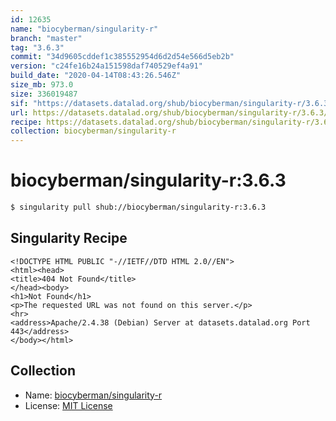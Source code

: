 ```yaml
---
id: 12635
name: "biocyberman/singularity-r"
branch: "master"
tag: "3.6.3"
commit: "34d9605cddef1c385552954d6d2d54e566d5eb2b"
version: "c24fe16b24a151598daf740529ef4a91"
build_date: "2020-04-14T08:43:26.546Z"
size_mb: 973.0
size: 336019487
sif: "https://datasets.datalad.org/shub/biocyberman/singularity-r/3.6.3/2020-04-14-34d9605c-c24fe16b/c24fe16b24a151598daf740529ef4a91.sif"
url: https://datasets.datalad.org/shub/biocyberman/singularity-r/3.6.3/2020-04-14-34d9605c-c24fe16b/
recipe: https://datasets.datalad.org/shub/biocyberman/singularity-r/3.6.3/2020-04-14-34d9605c-c24fe16b/Singularity
collection: biocyberman/singularity-r
---
```


# biocyberman/singularity-r:3.6.3

```bash
$ singularity pull shub://biocyberman/singularity-r:3.6.3
```

## Singularity Recipe

```singularity
<!DOCTYPE HTML PUBLIC "-//IETF//DTD HTML 2.0//EN">
<html><head>
<title>404 Not Found</title>
</head><body>
<h1>Not Found</h1>
<p>The requested URL was not found on this server.</p>
<hr>
<address>Apache/2.4.38 (Debian) Server at datasets.datalad.org Port 443</address>
</body></html>
```

## Collection

 - Name: [biocyberman/singularity-r](https://github.com/biocyberman/singularity-r)
 - License: [MIT License](https://api.github.com/licenses/mit)

